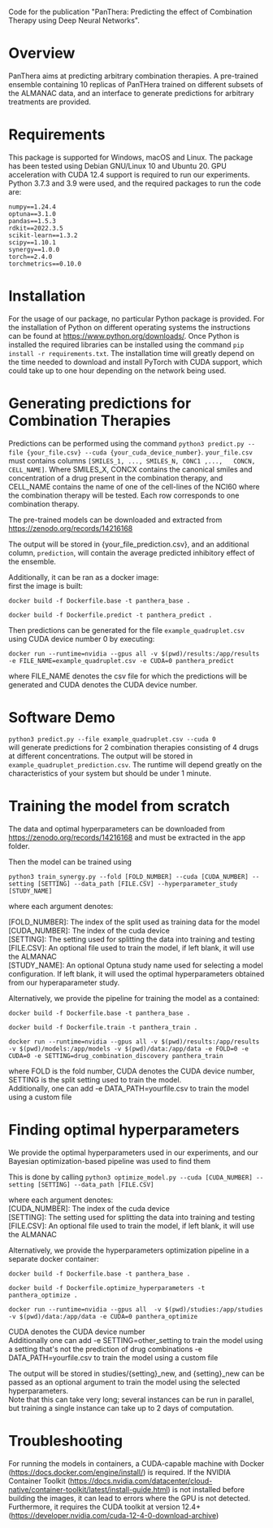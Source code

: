 Code for the publication "PanThera: Predicting the effect of Combination Therapy using Deep Neural Networks".  

# Overview
PanThera aims at predicting arbitrary combination therapies. A pre-trained ensemble containing 10 replicas of PanTHera trained on different subsets of the ALMANAC data, and an interface to generate predictions for arbitrary treatments are provided.  

# Requirements
This package is supported for Windows, macOS and Linux. The package has been tested using Debian GNU/Linux 10 and Ubuntu 20. GPU acceleration with CUDA 12.4 support is required to run our experiments.  
Python 3.7.3 and 3.9 were used, and the required packages to run the code are:  

```
numpy==1.24.4
optuna==3.1.0
pandas==1.5.3
rdkit==2022.3.5
scikit-learn==1.3.2 
scipy==1.10.1
synergy==1.0.0
torch==2.4.0
torchmetrics==0.10.0
```

# Installation 
For the usage of our package, no particular Python package is provided. For the installation of Python on different operating systems the instructions can be found at https://www.python.org/downloads/. Once Python is installed the required libraries can be installed using the command `pip install -r requirements.txt`. The installation time will greatly depend on the time needed to download and install PyTorch with CUDA support, which could take up to one hour depending on the network being used.  

# Generating predictions for Combination Therapies
Predictions can be performed using the command `python3 predict.py --file {your_file.csv} --cuda {your_cuda_device_number}`. `your_file.csv` must contains columns `[SMILES_1, ..., SMILES_N, CONC1	,...,	CONCN, CELL_NAME]`. Where SMILES_X, CONCX contains the canonical smiles and concentration of a drug present in the combination therapy, and CELL_NAME contains the name of one of the cell-lines of the NCI60 where the combination therapy will be tested. Each row corresponds to one combination therapy.  

The pre-trained models can be downloaded and extracted from https://zenodo.org/records/14216168  

The output will be stored in {your_file_prediction.csv}, and an additional column, `prediction`, will contain the average predicted inhibitory effect of the ensemble.  

Additionally, it can be ran as a docker image:  
first the image is built:  

```docker build -f Dockerfile.base -t panthera_base .```

```docker build -f Dockerfile.predict -t panthera_predict .```

Then predictions can be generated for the file `example_quadruplet.csv` using CUDA device number 0 by executing:

```docker run --runtime=nvidia --gpus all -v $(pwd)/results:/app/results -e FILE_NAME=example_quadruplet.csv -e CUDA=0 panthera_predict ```

where FILE_NAME denotes the csv file for which the predictions will be generated and CUDA denotes the CUDA device number.  

# Software Demo

```python3 predict.py --file example_quadruplet.csv --cuda 0```  
will generate predictions for 2 combination therapies consisting of 4 drugs at different concentrations. The output will be stored in `example_quadruplet_prediction.csv`. The runtime will depend greatly on the characteristics of your system but should be under 1 minute. 

# Training the model from scratch
The data and optimal hyperparameters can be downloaded from https://zenodo.org/records/14216168 and must be extracted in the app folder.  

Then the model can be trained using  

```python3 train_synergy.py --fold [FOLD_NUMBER] --cuda [CUDA_NUMBER] --setting [SETTING] --data_path [FILE.CSV] --hyperparameter_study [STUDY_NAME]```

where each argument denotes:  

[FOLD_NUMBER]: The index of the split used as training data for the model  
[CUDA_NUMBER]: The index of the cuda device   
[SETTING]: The setting used for splitting the data into training and testing  
[FILE.CSV]: An optional file used to train the model, if left blank, it will use the ALMANAC  
[STUDY_NAME]: An optional Optuna study name used for selecting a model configuration. If left blank, it will used the optimal hyperparameters obtained from our hyperaparameter study.  


Alternatively, we provide the pipeline for training the model as a contained:  

```docker build -f Dockerfile.base -t panthera_base .```  

```docker build -f Dockerfile.train -t panthera_train .```  

```docker run --runtime=nvidia --gpus all -v $(pwd)/results:/app/results -v $(pwd)/models:/app/models -v $(pwd)/data:/app/data -e FOLD=0 -e CUDA=0 -e SETTING=drug_combination_discovery panthera_train ```  

where FOLD is the fold number, CUDA denotes the CUDA device number, SETTING is the split setting used to train the model.  
Additionally, one can add -e DATA_PATH=yourfile.csv to train the model using a custom file  

# Finding optimal hyperparameters
We provide the optimal hyperparameters used in our experiments, and our Bayesian optimization-based pipeline was used to find them  

This is done by calling 
```python3 optimize_model.py --cuda [CUDA_NUMBER] --setting [SETTING] --data_path [FILE.CSV]```  


where each argument denotes:  
[CUDA_NUMBER]: The index of the cuda device  
[SETTING]: The setting used for splitting the data into training and testing  
[FILE.CSV]: An optional file used to train the model, if left blank, it will use the ALMANAC  

Alternatively, we provide the hyperparameters optimization pipeline in a separate docker container:  

```docker build -f Dockerfile.base -t panthera_base .```  

```docker build -f Dockerfile.optimize_hyperparameters -t panthera_optimize .```  

```docker run --runtime=nvidia --gpus all  -v $(pwd)/studies:/app/studies -v $(pwd)/data:/app/data -e CUDA=0 panthera_optimize ```  


CUDA denotes the CUDA device number  
Additionally one can add -e SETTING=other_setting to train the model using a setting that's not the prediction of drug combinations -e DATA_PATH=yourfile.csv to train the model using a custom file  

The output will be stored in studies/{setting}_new, and {setting}_new can be passed as an optional argument to train the model using the selected hyperparameters.   
Note that this can take very long; several instances can be run in parallel, but training a single instance can take up to 2 days of computation.   

# Troubleshooting
For running the models in containers, a CUDA-capable machine with Docker (https://docs.docker.com/engine/install/) is required.
If the  NVIDIA Container Toolkit (https://docs.nvidia.com/datacenter/cloud-native/container-toolkit/latest/install-guide.html) is not installed before building the images, it can lead to errors where the GPU is not detected.  
Furthermore, it requires the CUDA toolkit at version 12.4+ (https://developer.nvidia.com/cuda-12-4-0-download-archive)  
